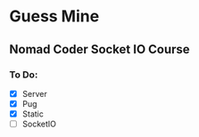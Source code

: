 # Guess Mine
## Nomad Coder Socket IO Course 

### To Do:

- [x] Server
- [x] Pug
- [x] Static
- [ ] SocketIO